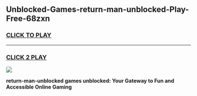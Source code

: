 
## Unblocked-Games-return-man-unblocked-Play-Free-68zxn
<h3>
<a href="https://premium76.site?title=return-man-unblocked&ref=18A1">CLICK TO PLAY</a></h3>
<hr>

<h3>
<a href="https://premium76.site?title=return-man-unblocked&ref=18A1">CLICK 2 PLAY</a>
  
</h3>

<a href="https://premium76.site?title=return-man-unblocked&ref=18A1"><img src="https://clearcache.store/games.png"></a>


**return-man-unblocked games unblocked: Your Gateway to Fun and Accessible Online Gaming**

